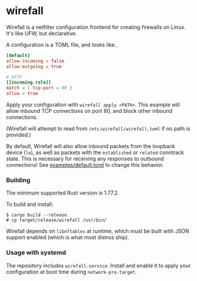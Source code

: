 # wirefall

Wirefall is a netfilter configuration frontend for creating firewalls on Linux. It's like UFW, but declarative.

A configuration is a TOML file, and looks like..

```toml
[default]
allow-incoming = false
allow-outgoing = true

# HTTP
[[incoming.rule]]
match = { tcp-port = 80 }
allow = true
```

Apply your configuration with `wirefall apply <PATH>`.
This example will allow inbound TCP connections on port 80, and block other inbound connections.

(Wirefall will attempt to read from `/etc/wirefall/wirefall.toml` if no path is provided.)

By default, Wirefall will also allow inbound packets from the loopback device (`lo`), as well as packets with the `established` or `related` conntrack state.
This is necessary for receiving any responses to outbound connections! See [examples/default.toml](examples/default.toml) to change this behavior.

### Building

The minimum supported Rust version is 1.77.2.

To build and install:

    $ cargo build --release
    # cp target/release/wirefall /usr/bin/

Wirefall depends on `libnftables` at runtime, which must be built with JSON support enabled (which is what most distros ship).

### Usage with systemd

The repository includes `wirefall.service`. Install and enable it to apply your configuration at boot time during `network-pre.target`.
